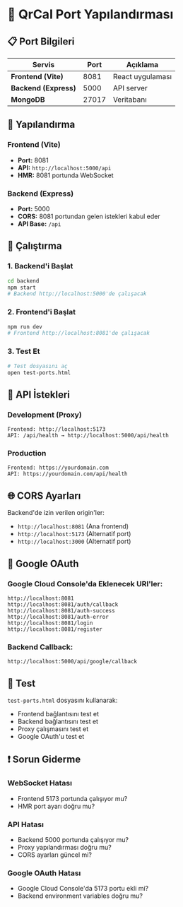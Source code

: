 # 🚀 QrCal Port Yapılandırması

## 📋 Port Bilgileri

| Servis | Port | Açıklama |
|--------|------|----------|
| **Frontend (Vite)** | 8081 | React uygulaması |
| **Backend (Express)** | 5000 | API server |
| **MongoDB** | 27017 | Veritabanı |

## 🔧 Yapılandırma

### Frontend (Vite)
- **Port:** 8081
- **API:** `http://localhost:5000/api`
- **HMR:** 8081 portunda WebSocket

### Backend (Express)
- **Port:** 5000
- **CORS:** 8081 portundan gelen istekleri kabul eder
- **API Base:** `/api`

## 🚀 Çalıştırma

### 1. Backend'i Başlat
```bash
cd backend
npm start
# Backend http://localhost:5000'de çalışacak
```

### 2. Frontend'i Başlat
```bash
npm run dev
# Frontend http://localhost:8081'de çalışacak
```

### 3. Test Et
```bash
# Test dosyasını aç
open test-ports.html
```

## 🔗 API İstekleri

### Development (Proxy)
```
Frontend: http://localhost:5173
API: /api/health → http://localhost:5000/api/health
```

### Production
```
Frontend: https://yourdomain.com
API: https://yourdomain.com/api/health
```

## 🌐 CORS Ayarları

Backend'de izin verilen origin'ler:
- `http://localhost:8081` (Ana frontend)
- `http://localhost:5173` (Alternatif port)
- `http://localhost:3000` (Alternatif port)

## 🔐 Google OAuth

### Google Cloud Console'da Eklenecek URI'ler:
```
http://localhost:8081
http://localhost:8081/auth/callback
http://localhost:8081/auth-success
http://localhost:8081/auth-error
http://localhost:8081/login
http://localhost:8081/register
```

### Backend Callback:
```
http://localhost:5000/api/google/callback
```

## 🧪 Test

`test-ports.html` dosyasını kullanarak:
- Frontend bağlantısını test et
- Backend bağlantısını test et
- Proxy çalışmasını test et
- Google OAuth'u test et

## ❗ Sorun Giderme

### WebSocket Hatası
- Frontend 5173 portunda çalışıyor mu?
- HMR port ayarı doğru mu?

### API Hatası
- Backend 5000 portunda çalışıyor mu?
- Proxy yapılandırması doğru mu?
- CORS ayarları güncel mi?

### Google OAuth Hatası
- Google Cloud Console'da 5173 portu ekli mi?
- Backend environment variables doğru mu?

